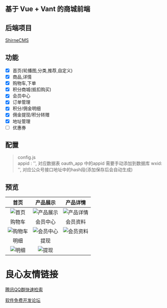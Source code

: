 ## 基于 Vue + Vant 的商城前端 


## 后端项目 
[ShirneCMS](https://gitee.com/shirnecn/ShirneCMS)


## 功能
- [x] 首页(轮播图,分类,推荐,自定义)
- [x] 商品,详情
- [x] 购物车,下单
- [x] 积分商城(抵扣购买)
- [x] 会员中心
- [x] 订单管理
- [x] 积分/佣金明细
- [x] 佣金提现/积分转赠
- [x] 地址管理
- [ ] 优惠券

## 配置

> config.js  
> appid : '',    对应数据表 oauth_app 中的appid 需要手动添加到数据库 
> wxid: '',   对应公众号接口地址中的hash段(添加保存后会自动生成)

## 预览
| 首页 | 产品展示 | 产品详情 |
|:---:|:---:|:---:|
|![首页](preview/home.png "首页")|![产品展示](preview/product.png "产品展示")|![产品详情](preview/detail.png "产品详情")|
| 购物车 | 会员中心 | 会员资料 |
|![购物车](preview/cart.png "购物车")|![会员中心](preview/member.png "会员中心")|![会员资料](preview/profile.png "会员资料")|
| 明细 | 提现 |   |
|![明细](preview/logs.png "明细")|![提现](preview/cash.png "提现")| |

 # 良心友情链接

[腾讯QQ群快速检索](http://u.720life.cn/s/8cf73f7c)

[软件免费开发论坛](http://u.720life.cn/s/bbb01dc0)